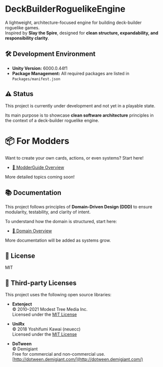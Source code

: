 # DeckBuilderRoguelikeEngine

A lightweight, architecture-focused engine for building deck-builder roguelike games.  
Inspired by **Slay the Spire**, designed for **clean structure, expandability, and responsibility clarity**.


## 🛠 Development Environment

- **Unity Version:** 6000.0.44f1
- **Package Management:** All required packages are listed in `Packages/manifest.json`


## ⚠️ Status

This project is currently under development and not yet in a playable state.

Its main purpose is to showcase **clean software architecture** principles in the context of a deck-builder roguelike engine.


# 📦 For Modders
Want to create your own cards, actions, or even systems?
Start here!

- [📖 ModderGuide Overview](Documents/ModderGuide/Overview.md)

More detailed topics coming soon!

## 📚 Documentation

This project follows principles of **Domain-Driven Design (DDD)** to ensure modularity, testability, and clarity of intent.

To understand how the domain is structured, start here:

- [🧩 Domain Overview](Documents/Architecture/Domain/Overview.md)

More documentation will be added as systems grow.


## 📜 License

MIT


## 📄 Third-party Licenses

This project uses the following open source libraries:

- **Extenject**  
  © 2010–2021 Modest Tree Media Inc.  
  Licensed under the [MIT License](https://github.com/svermeulen/Extenject)

- **UniRx**  
  © 2018 Yoshifumi Kawai (neuecc)  
  Licensed under the [MIT License](https://github.com/neuecc/UniRx)

- **DoTween**  
  © Demigiant  
  Free for commercial and non-commercial use.  
  [http://dotween.demigiant.com/](http://dotween.demigiant.com/)
